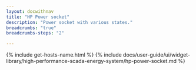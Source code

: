 ```yaml
---
layout: docwithnav
title: "HP Power socket"
description: "Power socket with various states."
breadcrumbs: "true"
breadcrumbs-steps: "2"

---
```

{% include get-hosts-name.html %}
{% include docs/user-guide/ui/widget-library/high-performance-scada-energy-system/hp-power-socket.md %}
